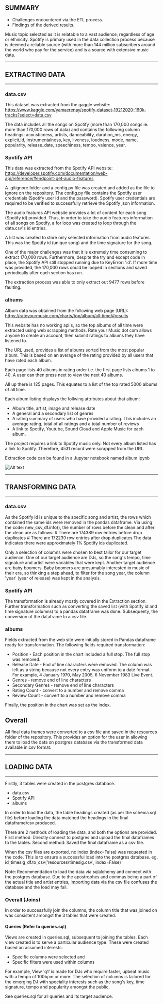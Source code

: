 ## SUMMARY

- Challenges encountered via the ETL process.
- Findings of the derived results.


Music topic selected as it is relatable to a vast audience, regardless of age or ethnicity. Spotify is primary used in the data collection process because is deemed a reliable source (with more than 144 million subscribers around the world who pay for the service) and is a source with extensive music data. 

*************************
## EXTRACTING DATA
*************************

### data.csv 
This dataset was extracted from the gaggle website:
https://www.kaggle.com/yamaerenay/spotify-dataset-19212020-160k-tracks?select=data.csv

The data includes all the songs on Spotify (more than 170,000 songs ie. more than 170,000 rows of data) and contains the following column headings:  acousticness, artists, danceability, duration_ms, energy, explicit,id, instrumentalness, key, liveness, loudness, mode, name, popularity, release_date, speechiness, tempo, valence, year.

### Spotify API
This data was extracted from the Spotify API website:
https://developer.spotify.com/documentation/web-api/reference/#endpoint-get-audio-features

A .gitignore folder and a config.py file was created and added as the file to ignore on the repository. The config.py file contains the Spotify user credentials (Spotify user id and the password). Spotify user credentials are required to be verified to successfully retrieve the Spotify json information.

The audio features API website provides a lot of content for each song (Spotify id) provided. Thus, in order to take the audio features information of all songs on Spotify, a for loop was created to loop through the data.csv's id entries. 

A list was created to store only selected information from audio features. This was the Spotify id (unique song) and the time signature for the song. 

One of the major challenges was that it is extremely time consuming to extract 170,000 rows. Furthermore, despite the try and except code in place, the Spotify API still stopped running due to KeyError: 'id'. If more time was provided, the 170,000 rows could be looped in sections and saved periodically after each section has run. 

The extraction process was able to only extract out 9477 rows before faulting.

### albums
Album data was obtained from the following web page (URL):
https://rateyourmusic.com/charts/top/album/all-time/#results

This website has no working api's, so the top albums of all time were extracted using web scrapping methods.
Rate your Music dot com allows anyone to create an account, then submit ratings to albums they have listened to. 

The URL used, provides a list of albums sorted from the most popular album.  This is based on an average of the rating provided by all users that have rated each album.

Each page lists 40 albums in rating order i.e. the first page lists albums 1 to 40.  A user can then press next to view the next 40 albums.

All up there is 125 pages.  This equates to a list of the top rated 5000 albums of all time.

Each album listing displays the follwing attributes about that album:
- Album title, artist, image and release date
- A general and a secondary list of genres
- A rating summary of users who have provided a rating.  This includes an average rating, total of all ratings and a total number of reviews
- A link to Spotify, Youtube, Sound Cloud and Apple Music for each album.

The project requires a link to Spotify music only.  Not every album listed has a link to Spotify.  Therefore, 4531 record were scrapped from the URL.

Extraction code can be found in a Jupyter notebook named album.ipynb

![Alt text](https://github.com/annabelcheong/music_lib/images/rateyourmusic.png?raw=true "Rate Your Music")

************************* 
## TRANSFORMING DATA
*************************

### data.csv 
As the Spotify id is unique to the specific song and artist, the rows which contained the same ids were removed in the pandas dataframe. Via using the code: new_csv_df.info(), the number of rows before the clean and after the clean are as follows:
	# There are 174389 row entries before drop duplicates
	# There are 172230 row entries after drop duplicates 
The data indicates there were approximately 1% Spotify ids duplicated. 

Only a selection of columns were chosen to best tailor for our target audience. One of our target audience are DJs, so the song's tempo, time signature and artist were variables that were kept. Another target audience are baby boomers. Baby boomers are presumably interested in music of their era, so thinking a step ahead, to filter for the song year, the column 'year' (year of release) was kept in the analysis.


### Spotify API
The transformation is already mostly covered in the Extraction section. Further transformation such as converting the saved list (with Spotify id and time signature columns) to a pandas dataframe was done. Subsequenty, the conversion of the dataframe to a csv file.


### albums
Fields extracted from the web site were initially stored in Pandas dataframe ready for transformation.  The following fields required transformation:
- Position - Each position in the chart included a full stop.  The full stop was removed.
- Release Date - End of line characters were removed.  The column was left as a string because not every entry was uniform to a date format.  For example, 4 January 1970, May 2005, 6 November 1983 Live Event.
- Genres - remove end of line characters    
- Secondary Genres - remove end of line characters
- Rating Count - convert to a number and remove comma
- Review Count - convert to a number and remove comma

Finally, the position in the chart was set as the index.

## Overall 
All final data frames were converted to a csv file and saved in the resources folder of the repository. This provides an option for the user in allowing them to load the data on postgres database via the transformed data available in csv format.


**************************
## LOADING DATA
**************************

Firstly, 3 tables were created in the postgres database.

- data.csv 
- Spotify API 
- albums

In order to load the data, the table headings created (as per the schema.sql file) before loading the data matched the headings in the final dataframe/csv produced.

There are 2 methods of loading the data, and both the options are provided. 
First method: Directly connect to postgres and upload the final dataframes to the tables.
Second method: Saved the final dataframe as a csv file.

When the csv files are exported, no index (index=False) was requested in the code. This is to ensure a successful load into the postgres database. 
eg. id_timesig_df.to_csv('resources/timesig.csv', index=False)

Note: Recommendation to load the data via sqlalchemy and connect with the postgres database. Due to the apostrophes and commas being a part of the actual title and artist entries, importing data via the csv file confuses the database and the load may fail. 

### Overall (Joins)
In order to successfully join the columns, the column title that was joined on was consistent amongst the 3 tables that were created.

#### Queries  (Refer to queries.sql)
Views are created in queries.sql, subsequent to joining the tables.
Each view created is to serve a particular audience type. These were created based on assumed interests:
- Specific columns were selected and 
- Specific filters were used within columns 

For example, 
View 'q1' is made for DJs who require faster, upbeat music with a tempo of 100bpm or more. The selection of columns is tailored for the emerging DJ with speciality interests such as the song's key, time signature, tempo and popularity amongst the public.

See queries.sql for all queries and its target audience.